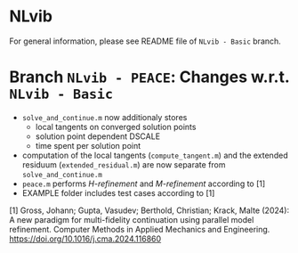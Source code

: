 # NLvib
For general information, please see README file of `NLvib - Basic` branch.

# Branch `NLvib - PEACE`: Changes w.r.t. `NLvib - Basic`
- `solve_and_continue.m` now additionaly stores 
   - local tangents on converged solution points
   - solution point dependent DSCALE 
   - time spent per solution point
- computation of the local tangents (`compute_tangent.m`) and the extended residuum (`extended_residual.m`) are now separate from `solve_and_continue.m`
- `peace.m` performs *H-refinement* and *M-refinement* according to [1]
- EXAMPLE folder includes test cases according to [1]

[1] Gross, Johann; Gupta, Vasudev; Berthold, Christian; Krack, Malte (2024): A new paradigm for multi-fidelity continuation using parallel model refinement. Computer Methods in Applied Mechanics and Engineering. https://doi.org/10.1016/j.cma.2024.116860
